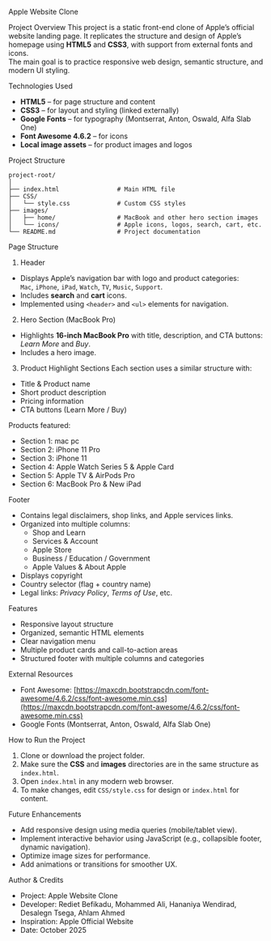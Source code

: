 Apple Website Clone

Project Overview
This project is a static front-end clone of Apple’s official website landing page. It replicates the structure and design of Apple’s homepage using **HTML5** and **CSS3**, with support from external fonts and icons.  
The main goal is to practice responsive web design, semantic structure, and modern UI styling.

Technologies Used
- **HTML5** – for page structure and content
- **CSS3** – for layout and styling (linked externally)
- **Google Fonts** – for typography (Montserrat, Anton, Oswald, Alfa Slab One)
- **Font Awesome 4.6.2** – for icons
- **Local image assets** – for product images and logos

Project Structure

```
project-root/
│
├── index.html                # Main HTML file 
├── CSS/
│   └── style.css             # Custom CSS styles
├── images/
│   ├── home/                 # MacBook and other hero section images
│   └── icons/                # Apple icons, logos, search, cart, etc.
└── README.md                 # Project documentation 
```

Page Structure

1. Header
- Displays Apple’s navigation bar with logo and product categories:  
  `Mac`, `iPhone`, `iPad`, `Watch`, `TV`, `Music`, `Support`.
- Includes **search** and **cart** icons.
- Implemented using `<header>` and `<ul>` elements for navigation.

2. Hero Section (MacBook Pro)
- Highlights **16-inch MacBook Pro** with title, description, and CTA buttons: *Learn More* and *Buy*.
- Includes a hero image.

3. Product Highlight Sections
Each section uses a similar structure with:
- Title & Product name
- Short product description
- Pricing information
- CTA buttons (Learn More / Buy)

Products featured:
- Section 1: mac pc
- Section 2: iPhone 11 Pro
- Section 3: iPhone 11
- Section 4: Apple Watch Series 5 & Apple Card
- Section 5: Apple TV & AirPods Pro
- Section 6: MacBook Pro & New iPad

Footer
- Contains legal disclaimers, shop links, and Apple services links.
- Organized into multiple columns:
  - Shop and Learn
  - Services & Account
  - Apple Store
  - Business / Education / Government
  - Apple Values & About Apple
- Displays copyright
- Country selector (flag + country name)
- Legal links: *Privacy Policy*, *Terms of Use*, etc.
  
Features
- Responsive layout structure
- Organized, semantic HTML elements
- Clear navigation menu
- Multiple product cards and call-to-action areas
- Structured footer with multiple columns and categories

External Resources
- Font Awesome: [https://maxcdn.bootstrapcdn.com/font-awesome/4.6.2/css/font-awesome.min.css](https://maxcdn.bootstrapcdn.com/font-awesome/4.6.2/css/font-awesome.min.css)
- Google Fonts (Montserrat, Anton, Oswald, Alfa Slab One)

How to Run the Project
1. Clone or download the project folder.  
2. Make sure the **CSS** and **images** directories are in the same structure as `index.html`.
3. Open `index.html` in any modern web browser.
4. To make changes, edit `CSS/style.css` for design or `index.html` for content.


Future Enhancements
- Add responsive design using media queries (mobile/tablet view).
- Implement interactive behavior using JavaScript (e.g., collapsible footer, dynamic navigation).
- Optimize image sizes for performance.
- Add animations or transitions for smoother UX.

 Author & Credits
- Project: Apple Website Clone  
- Developer: Rediet Befikadu, Mohammed Ali, Hananiya Wendirad, Desalegn Tsega, Ahlam Ahmed    
- Inspiration: Apple Official Website  
- Date: October 2025

